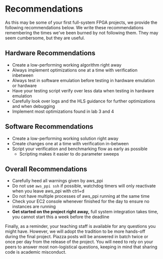 # Recommendations

As this may be some of your first full-system FPGA projects, we provide the following recommendations below. We write these recommendations remembering the times we've been burned by not following them. They may seem cumbersome, but they are useful.

## Hardware Recommendations

* Create a low-performing working algorithm right away
* Always implement optimizations one at a time with verification inbetween
* Always test in software emulation before testing in hardware emulation or hardware
* Have your testing script verify over less data when testing in hardware emulation
* Carefully look over logs and the HLS guidance for further optimizations and when debugging
* Implement most optimizations found in lab 3 and 4

## Software Recommendations

* Create a low-performing working solution right away
* Create changes one at a time with verification in-between
* Script your verification and benchmarking flow as early as possible
    - Scripting makes it easier to do parameter sweeps

## Overall Recommendations

* Carefully heed all warnings given by aws_ppi
* Do not use `aws_ppi ssh` if possible, watchdog timers will only reactivate when you leave aws_ppi with ctrl+d
* Do not have multiple processes of aws_ppi running at the same time
* Check your EC2 console whenever finished for the day to ensure no instances are running
* **Get started on the project right away,** full system integration takes time, you cannot start this a week before the deadline


Finally, as a reminder, your teaching staff is available for any questions you might have. However, we will adopt the tradition to be more hands-off during the final project. Piazza posts will be answered in batch twice or once per day from the release of the project. You will need to rely on your peers to answer most non-logistical questions, keeping in mind that sharing code is academic misconduct.
